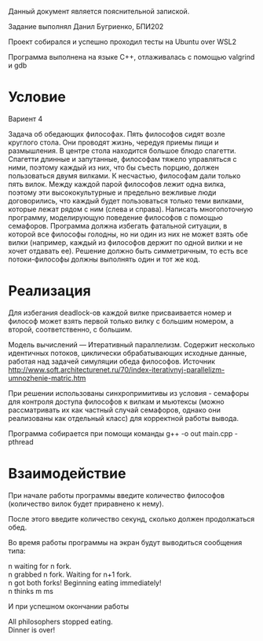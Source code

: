 Данный документ является пояснительной запиской.

Задание выполнял Данил Бугриенко, БПИ202

Проект собирался и успешно проходил тесты на Ubuntu over WSL2

Программа выполнена на языке С++, отлаживалась с помощью valgrind и gdb 

# Условие

Вариент 4

Задача об обедающих философах. Пять философов сидят возле круглого
стола. Они проводят жизнь, чередуя приемы пищи и размышления. В центре
стола находится большое блюдо спагетти. Спагетти длинные и запутанные,
философам тяжело управляться с ними, поэтому каждый из них, что бы
съесть порцию, должен пользоваться двумя вилками. К несчастью,
философам дали только пять вилок. Между каждой парой философов лежит
одна вилка, поэтому эти высококультурные и предельно вежливые люди
договорились, что каждый будет пользоваться только теми вилками, которые
лежат рядом с ним (слева и справа). Написать многопоточную программу,
моделирующую поведение философов с помощью семафоров. Программа
должна избегать фатальной ситуации, в которой все философы голодны, но
ни один из них не может взять обе вилки (например, каждый из философов
держит по одной вилки и не хочет отдавать ее). Решение должно быть
симметричным, то есть все потоки-философы должны выполнять один и
тот же код.

# Реализация

Для избегания deadlock-ов каждой вилке присваивается номер и философ может взять
первой только вилку с большим номером, а второй, соответственно, с большим.

Модель вычислений — Итеративный параллелизм. Содержит несколько идентичных потоков,
циклически обрабатывающих исходные данные, работая над задачей симуляции обеда 
философов. Источник http://www.soft.architecturenet.ru/70/index-iterativnyj-parallelizm-umnozhenie-matric.htm

При решении использованы синхропримитивы из условия - семафоры для 
контроля доступа философов к вилкам и мьютексы
(можно рассматривать их как частный случай семафоров, однако они реализованы как
отдельный класс) для корректной работы вывода.

Программа собирается при помощи команды g++ -o out main.cpp -pthread

# Взаимодействие

При начале работы программы введите количество философов 
(количество вилок будет приравнено к нему).

После этого введите количество секунд, сколько должен продолжаться обед.

Во время работы программы на экран будут выводиться сообщения типа:

n waiting for n fork.\
n grabbed n fork. Waiting for n+1 fork.\
n got both forks! Beginning eating immediately!\
n thinks m ms

И при успешном окончании работы

All philosophers stopped eating. \
Dinner is over!
